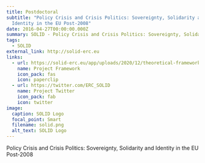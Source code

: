 ```yaml
---
title: Postdoctoral
subtitle: "Policy Crisis and Crisis Politics: Sovereignty, Solidarity and
  Identity in the EU Post-2008"
date: 2016-04-27T00:00:00.000Z
summary: SOLID - Policy Crisis and Crisis Politics: Sovereignty, Solidarity and Identity in the EU Post-2008
tags:
  - SOLID
external_link: http://solid-erc.eu
links:
  - url: https://solid-erc.eu/app/uploads/2020/12/theoretical-framework_april2021.pdf
    name: Project Framework
    icon_pack: fas
    icon: paperclip
  - url: https://twitter.com/ERC_SOLID
    name: Project Twitter
    icon_pack: fab
    icon: twitter
image:
  caption: SOLID Logo
  focal_point: Smart
  filename: solid.png
  alt_text: SOLID Logo
---
```

Policy Crisis and Crisis Politics: Sovereignty, Solidarity and Identity in the EU Post-2008
